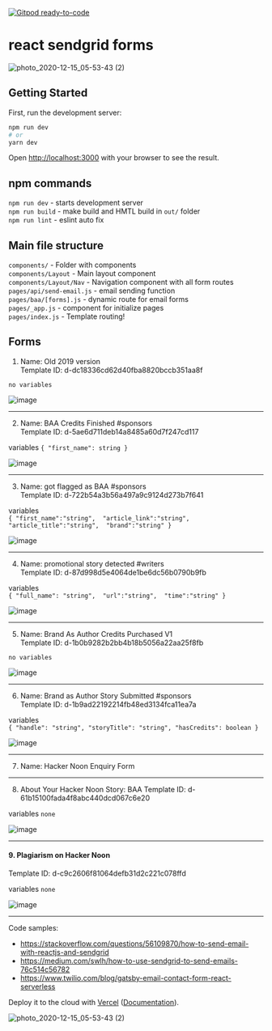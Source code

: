 [![Gitpod ready-to-code](https://img.shields.io/badge/Gitpod-ready--to--code-blue?logo=gitpod)](https://gitpod.io/#https://github.com/atherdon/react-sendgrid-form)

# react sendgrid forms
![photo_2020-12-15_05-53-43 (2)](https://user-images.githubusercontent.com/1469198/102169513-10f0c680-3e9b-11eb-987e-70da1b46a9b1.jpg)
## Getting Started

First, run the development server:

```bash
npm run dev
# or
yarn dev
```
Open [http://localhost:3000](http://localhost:3000) with your browser to see the result.

## npm commands
`npm run dev` - starts development server  
`npm run build` - make build and HMTL build in `out/` folder  
`npm run lint` - eslint auto fix   

## Main file structure
`components/` - Folder with components  
`components/Layout` - Main layout component  
`components/Layout/Nav` - Navigation component with all form routes   
`pages/api/send-email.js` - email sending function  
`pages/baa/[forms].js` - dynamic route for email forms    
`pages/_app.js` - component for initialize pages     
`pages/index.js` - Template routing!  

## Forms
1. Name: Old 2019 version  
Template ID: d-dc18336cd62d40fba8820bccb351aa8f 

`no variables`

![image](https://user-images.githubusercontent.com/1469198/101905625-6a69a480-3bc0-11eb-9dbd-01dfce1255c6.png)

---

2. Name: BAA Credits Finished #sponsors  
Template ID: d-5ae6d711deb14a8485a60d7f247cd117  

variables
`{
    "first_name": string
}`

![image](https://user-images.githubusercontent.com/1469198/102218436-9e0d3d00-3ee6-11eb-93a8-3e31124ad936.png)

---

3. Name: got flagged as BAA #sponsors  
Template ID: d-722b54a3b56a497a9c9124d273b7f641  

variables  
`{
    "first_name":"string", 
    "article_link":"string",
    "article_title":"string", 
    "brand":"string"
}`

![image](https://user-images.githubusercontent.com/1469198/103174216-f6d6c100-4868-11eb-8bd7-8c2b597812b9.png)


---

4. Name: promotional story detected #writers  
Template ID: d-87d998d5e4064de1be6dc56b0790b9fb   

variables  
`{
    "full_name": "string", 
    "url":"string", 
    "time":"string"
}`

![image](https://user-images.githubusercontent.com/1469198/102233730-3f04f380-3ef9-11eb-84a9-0f7dbff49164.png)

---

5. Name: Brand As Author Credits Purchased V1  
Template ID: d-1b0b9282b2bb4b18b5056a22aa25f8fb   


`no variables`


![image](https://user-images.githubusercontent.com/1469198/103173676-25eb3380-4865-11eb-8a34-44bf0014a1cc.png)


---

6. Name: Brand as Author Story Submitted #sponsors  
Template ID: d-1b9ad22192214fb48ed3134fca11ea7a  

variables  
`{
  "handle": "string",
  "storyTitle": "string",
  "hasCredits": boolean
}`

<!-- ![image](https://user-images.githubusercontent.com/1469198/102238724-c3a64080-3efe-11eb-9954-ea911b2c83b8.png) -->

![image](https://user-images.githubusercontent.com/1469198/103173784-fab51400-4865-11eb-8a84-869ceee8248a.png)

---

7. Name: Hacker Noon Enquiry Form

---


8. About Your Hacker Noon Story: BAA
Template ID: d-61b15100fada4f8abc440dcd067c6e20

variables `none`

![image](https://user-images.githubusercontent.com/1469198/103173575-92196780-4864-11eb-9bce-c12115d467a2.png)

---

#### 9. Plagiarism on Hacker Noon
Template ID: d-c9c2606f81064defb31d2c221c078ffd

variables `none`

![image](https://user-images.githubusercontent.com/1469198/104133624-77c7a980-538d-11eb-9cd4-0c2217e55ea8.png)

---




Code samples:

-   https://stackoverflow.com/questions/56109870/how-to-send-email-with-reactjs-and-sendgrid
-   https://medium.com/swlh/how-to-use-sendgrid-to-send-emails-76c514c56782
-   https://www.twilio.com/blog/gatsby-email-contact-form-react-serverless




Deploy it to the cloud with [Vercel](https://vercel.com/import?filter=next.js&utm_source=github&utm_medium=readme&utm_campaign=next-example) ([Documentation](https://nextjs.org/docs/deployment)).


![photo_2020-12-15_05-53-43 (2)](https://user-images.githubusercontent.com/1469198/102169513-10f0c680-3e9b-11eb-987e-70da1b46a9b1.jpg)
